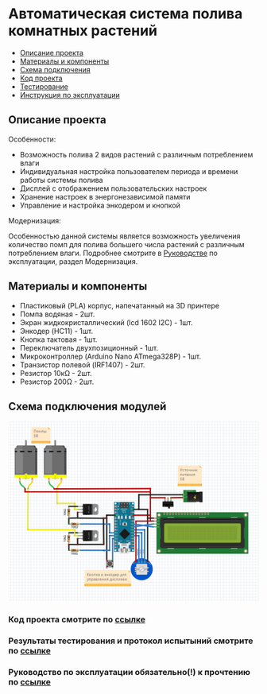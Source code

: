 # Автоматическая система полива комнатных растений

* [Описание проекта](#chapter-0)
* [Материалы и компоненты](#chapter-1)
* [Схема подключения](#chapter-2)
* [Код проекта](#chapter-3)
* [Тестирование](#chapter-4)
* [Инструкция по эксплуатации](#chapter-5)

<a id="chapter-0"></a>
## Описание проекта
Особенности:
- Возможность полива 2 видов растений с различным потреблением влаги
- Индивидуальная настройка пользователем периода и времени работы системы полива
- Дисплей с отображением пользовательских настроек
- Хранение настроек в энергонезависимой памяти
- Управление и настройка энкодером и кнопкой

Модернизация:

  Особенностью данной системы является возможность увеличения количество помп для полива большего числа растений с различным потреблением влаги.
  Подробнее смотрите в [Руководстве](https://github.com/serikov1/AutomaticWateringSystem/raw/main/manual/Automatic%20Watering%20System%20Manual.pdf) по эксплуатации, раздел Модернизация. 

<a id="chapter-1"></a>
## Материалы и компоненты
- Пластиковый (PLA) корпус, напечатанный на 3D принтере
- Помпа водяная - 2шт.
- Экран жидкокристаллический (lcd 1602 I2C) - 1шт.
- Энкодер (HC11) - 1шт.
- Кнопка тактовая - 1шт.
- Переключатель двухпозиционный - 1шт.
- Микроконтроллер (Arduino Nano ATmega328P) - 1шт.
- Транзистор полевой (IRF1407) - 2шт.
- Резистор 10кΩ - 2шт.
- Резистор 200Ω - 2шт.

<a id="chapter-2"></a>
## Схема подключения модулей
![SCHEME](https://github.com/serikov1/AutomaticWateringSystem/blob/main/pictures/scheme.png)


<a id="chapter-3"></a>
### Код проекта смотрите по [ссылке](https://github.com/serikov1/AutomaticWateringSystem/tree/main/src)


<a id="chapter-4"></a>
### Результаты тестирования и протокол испытыний смотрите по [ссылке]()


<a id="chapter-5"></a>
### Руководство по эксплуатации обязательно(!) к прочтению по [ссылке](https://github.com/serikov1/AutomaticWateringSystem/raw/main/manual/Automatic%20Watering%20System%20Manual.pdf)
